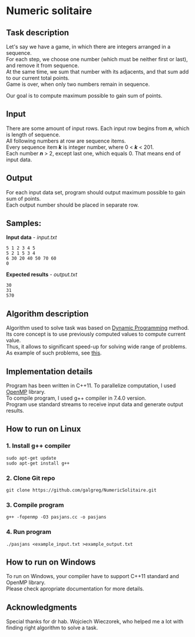 # Numeric solitaire
## Task description
Let's say we have a game, in which there are integers arranged in a sequence.  
For each step, we choose one number (which must be neither first or last), and remove it from sequence.  
At the same time, we sum that number with its adjacents, and that sum add to our current total points.  
Game is over, when only two numbers remain in sequence.

Our goal is to compute maximum possible to gain sum of points.

## Input
There are some amount of input rows. Each input row begins from **_n_**, which is length of sequence.  
All following numbers at row are sequence items.  
Every sequence item **_k_** is integer number, where 0 < **_k_** < 201.  
Each number **_n_** > 2, except last one, which equals 0. That means end of input data.

## Output
For each input data set, program should output maximum possible to gain sum of points.  
Each output number should be placed in separate row.

## Samples:
  **Input data** - _input.txt_
  ```
5 1 2 3 4 5
5 2 1 5 3 4
6 30 20 40 50 70 60
0
  ```
  
  **Expected results** - _output.txt_
  ```
30
31
570
  ```

## Algorithm description
Algorithm used to solve task was based on [Dynamic Programming](https://www.geeksforgeeks.org/dynamic-programming/) method.  
Its core concept is to use previously computed values to compute current value.  
Thus, it allows to significant speed-up for solving wide range of problems.  
As example of such problems, see [this](https://blog.usejournal.com/top-50-dynamic-programming-practice-problems-4208fed71aa3).

## Implementation details
Program has been written in C++11. 
To parallelize computation, I used [OpenMP](https://www.openmp.org/) library.  
To compile program, I used g++ compiler in 7.4.0 version.  
Program use standard streams to receive input data and generate output results.

## How to run on Linux
### 1. Install g++ compiler
  ```
sudo apt-get update
sudo apt-get install g++
  ```
### 2. Clone Git repo
  ```
git clone https://github.com/galgreg/NumericSolitaire.git
  ```
### 3. Compile program
  ```
g++ -fopenmp -O3 pasjans.cc -o pasjans
  ```
### 4. Run program
  ```
./pasjans <example_input.txt >example_output.txt
  ```

## How to run on Windows
To run on Windows, your compiler have to support C++11 standard and OpenMP library.  
Please check apropriate documentation for more details.

## Acknowledgments
Special thanks for dr hab. Wojciech Wieczorek, who helped me a lot with finding right algorithm to solve a task.
